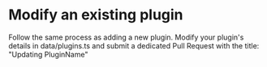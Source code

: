 # Modify an existing plugin

Follow the same process as adding a new plugin. Modify your plugin's details in data/plugins.ts and
submit a dedicated Pull Request with the title: "Updating PluginName"
